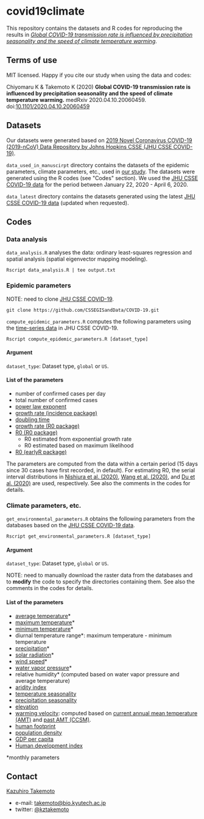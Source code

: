 # covid19climate
This repository contains the datasets and R codes for reproducing the results in [*Global COVID-19 transmission rate is influenced by precipitation seasonality and the speed of climate temperature warming*](https://www.medrxiv.org/content/10.1101/2020.04.10.20060459v1).

## Terms of use
MIT licensed.
Happy if you cite our study when using the data and codes:

Chiyomaru K & Takemoto K (2020) **Global COVID-19 transmission rate is influenced by precipitation seasonality and the speed of climate temperature warming.** medRxiv 2020.04.10.20060459. doi:[10.1101/2020.04.10.20060459](https://www.medrxiv.org/content/10.1101/2020.04.10.20060459v1)


## Datasets
Our datasets were generated based on [2019 Novel Coronavirus COVID-19 (2019-nCoV) Data Repository by Johns Hopkins CSSE (JHU CSSE COVID-19)](https://github.com/CSSEGISandData/COVID-19).

``data_used_in_manuscirpt`` directory contains the datasets of the epidemic parameters, climate parameters, etc., used in [our study](https://www.medrxiv.org/content/10.1101/2020.04.10.20060459v1).
The datasets were generated using the R codes (see "Codes" section).
We used the [JHU CSSE COVID-19 data](https://github.com/CSSEGISandData/COVID-19) for the period between January 22, 2020 - April 6, 2020.

``data_latest`` directory contains the datasets generated using the latest [JHU CSSE COVID-19 data](https://github.com/CSSEGISandData/COVID-19) (updated when requested).


## Codes

### Data analysis
``data_analysis.R`` analyses the data: ordinary least-squares regression and spatial analysis (spatial eigenvector mapping modeling).

```
Rscript data_analysis.R | tee output.txt
```

### Epidemic parameters
NOTE: need to clone [JHU CSSE COVID-19](https://github.com/CSSEGISandData/COVID-19).
```
git clone https://github.com/CSSEGISandData/COVID-19.git
```

``compute_epidemic_parameters.R`` computes the following parameters using the [time-series data](https://github.com/CSSEGISandData/COVID-19/tree/master/csse_covid_19_data/csse_covid_19_time_series) in JHU CSSE COVID-19.

```
Rscript compute_epidemic_parameters.R [dataset_type]
```
#### Argument
``dataset_type``: Dataset type, ``global`` or ``US``. 

#### List of the parameters
* number of confirmed cases per day
* total number of confirmed cases
* [power law exponent](https://www.medrxiv.org/content/10.1101/2020.03.31.20048827v1)
* [growth rate (incidence package)](https://www.repidemicsconsortium.org/incidence/)
* [doubling time](https://www.repidemicsconsortium.org/incidence/)
* [growth rate (R0 package)](https://bmcmedinformdecismak.biomedcentral.com/articles/10.1186/1472-6947-12-147)
* [R0 (R0 package)](https://bmcmedinformdecismak.biomedcentral.com/articles/10.1186/1472-6947-12-147)
  * R0 estimated from exponential growth rate
  * R0 estimated based on maximum likelihood
* [R0 (earlyR package)](https://www.repidemicsconsortium.org/earlyR/)

The parameters are computed from the data within a certain period (15 days since 30 cases have first recorded, in default).
For estimating R0, the serial interval distributions in [Nishiura et al. (2020)](https://www.ijidonline.com/article/S1201-9712(20)30119-3/fulltext), [Wang et al. (2020)](https://papers.ssrn.com/sol3/papers.cfm?abstract_id=3551767), and [Du et al. (2020)](https://wwwnc.cdc.gov/eid/article/26/6/20-0357_article) are used, respectively.
See also the comments in the codes for details.

### Climate parameters, etc.

``get_environmental_parameters.R`` obtains the following parameters from the databases based on the [JHU CSSE COVID-19 data](https://github.com/CSSEGISandData/COVID-19/tree/master/csse_covid_19_data).

```
Rscript get_environmental_parameters.R [dataset_type]
```
#### Argument
``dataset_type``: Dataset type, ``global`` or ``US``.

NOTE: need to manually download the raster data from the databases and to **modify** the code to specify the directories containing them.
See also the comments in the codes for details.

#### List of the parameters

* [average temperature](https://worldclim.org/data/worldclim21.html)*
* [maximum temperature](https://worldclim.org/data/worldclim21.html)*
* [minimum temperature](https://worldclim.org/data/worldclim21.html)*
* diurnal temperature range*: maximum temperature - minimum temperature
* [precipitation](https://worldclim.org/data/worldclim21.html)*
* [solar radiation](https://worldclim.org/data/worldclim21.html)*
* [wind speed](https://worldclim.org/data/worldclim21.html)*
* [water vapor pressure](https://worldclim.org/data/worldclim21.html)*
* relative humidity* (computed based on water vapor pressure and average temperature)
* [aridity index](https://figshare.com/articles/Global_Aridity_Index_and_Potential_Evapotranspiration_ET0_Climate_Database_v2/7504448/3)
* [temperature seasonality](https://worldclim.org/data/worldclim21.html)
* [precipitation seasonality](https://worldclim.org/data/worldclim21.html)
* [elevation](https://worldclim.org/data/worldclim21.html)
* [warming velocity](https://science.sciencemag.org/content/334/6056/660): computed based on [current annual mean temperature (AMT)](https://worldclim.org/data/worldclim21.html) and [past AMT (CCSM)](http://www.worldclim.com/past).
* [human footprint](https://sedac.ciesin.columbia.edu/data/set/wildareas-v2-human-footprint-geographic)
* [population density](https://sedac.ciesin.columbia.edu/data/set/gpw-v4-population-density-rev11)
* [GDP per capita](https://datadryad.org/stash/dataset/doi:10.5061/dryad.dk1j0)
* [Human development index](https://datadryad.org/stash/dataset/doi:10.5061/dryad.dk1j0)

*monthly parameters


## Contact
[Kazuhiro Takemoto](https://sites.google.com/site/kztakemoto/)
 * e-mail: takemoto@bio.kyutech.ac.jp
 * twitter: [@kztakemoto](https://twitter.com/kztakemoto)